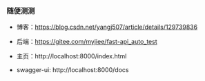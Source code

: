 ### 随便测测

* 博客：https://blog.csdn.net/yangj507/article/details/129739836

* 后端：https://gitee.com/myjiee/fast-api_auto_test

* 主页：http://localhost:8000/index.html

* swagger-ui: http://localhost:8000/docs